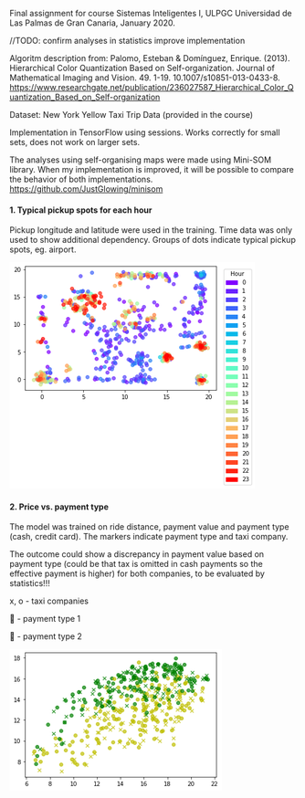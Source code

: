 Final assignment for course Sistemas Inteligentes I, ULPGC Universidad de Las Palmas de Gran Canaria, January 2020.

//TODO:
confirm analyses in statistics
improve implementation

Algoritm description from:
Palomo, Esteban & Domínguez, Enrique. (2013). Hierarchical Color Quantization Based on Self-organization. Journal of Mathematical Imaging and Vision. 49. 1-19. 10.1007/s10851-013-0433-8.
https://www.researchgate.net/publication/236027587_Hierarchical_Color_Quantization_Based_on_Self-organization

Dataset: New York Yellow Taxi Trip Data (provided in the course)

Implementation in TensorFlow using sessions. Works correctly for small sets, does not work on larger sets.

The analyses using self-organising maps were made using Mini-SOM library. When my implementation is improved, it will be possible to compare the behavior of both implementations.
https://github.com/JustGlowing/minisom

#### 1. Typical pickup spots for each hour
Pickup longitude and latitude were used in the training. Time data was only used to show additional dependency. Groups of dots indicate typical pickup spots, eg. airport.

![Typical pickup spots in each hour](./pickup_loc_hours.png)

#### 2. Price vs. payment type
The model was trained on ride distance, payment value and payment type (cash, credit card). The markers indicate payment type and taxi company.

The outcome could show a discrepancy in payment value based on payment type (could be that tax is omitted in cash payments so the effective payment is higher) for both companies, to be evaluated by statistics!!!

x, o - taxi companies

&#x1F34F; - payment type 1

&#x1F49A; - payment type 2

![Price vs. payment type](./price.png)
